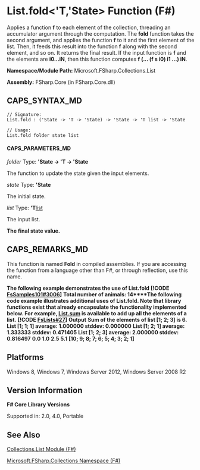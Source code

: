 # List.fold<'T,'State> Function (F#)

Applies a function **f** to each element of the collection, threading an accumulator argument through the computation. The **fold** function takes the second argument, and applies the function **f** to it and the first element of the list. Then, it feeds this result into the function **f** along with the second element, and so on. It returns the final result. If the input function is **f** and the elements are **i0...iN**, then this function computes **f (... (f s i0) i1 ...) iN**.

**Namespace/Module Path:** Microsoft.FSharp.Collections.List

**Assembly:** FSharp.Core (in FSharp.Core.dll)


## CAPS_SYNTAX_MD

```
// Signature:
List.fold : ('State -> 'T -> 'State) -> 'State -> 'T list -> 'State

// Usage:
List.fold folder state list
```

#### CAPS_PARAMETERS_MD
*folder*
Type: **'State -&gt; 'T -&gt; 'State**


The function to update the state given the input elements.


*state*
Type: **'State**


The initial state.


*list*
Type: **'T**[list](http://msdn.microsoft.com/en-us/library/c627b668-477b-4409-91ed-06d7f1b3e4a7)


The input list.



**The final state value.**
## CAPS_REMARKS_MD
This function is named **Fold** in compiled assemblies. If you are accessing the function from a language other than F#, or through reflection, use this name.

**The following example demonstrates the use of List.fold**
**[!CODE [FsSamples101#3006](../CodeSnippet/VS_Snippets_Fsharp/fssamples101/FSharp/fs/beginners.fs#3006)]**
**Total number of animals: 14****The following code example illustrates additional uses of List.fold. Note that library functions exist that already encapsulate the functionality implemented below. For example, [List.sum](http://msdn.microsoft.com/en-us/library/54d47fe3-5ecf-4883-beb5-e915342a17f9) is available to add up all the elements of a list.**
**[!CODE [FsLists#27](../CodeSnippet/VS_Snippets_Fsharp/fslists/FSharp/fs/program.fs#27)]**
**Output**
**Sum of the elements of list [1; 2; 3] is 6.**
**List [1; 1; 1] average: 1.000000 stddev: 0.000000**
**List [1; 2; 1] average: 1.333333 stddev: 0.471405**
**List [1; 2; 3] average: 2.000000 stddev: 0.816497**
**0.0**
**1.0**
**2.5**
**5.1**
**[10; 9; 8; 7; 6; 5; 4; 3; 2; 1]**
## Platforms
Windows 8, Windows 7, Windows Server 2012, Windows Server 2008 R2


## Version Information
**F# Core Library Versions**

Supported in: 2.0, 4.0, Portable


## See Also
[Collections.List Module &#40;F&#35;&#41;](Collections.List+Module+%28F%23%29.md)

[Microsoft.FSharp.Collections Namespace &#40;F&#35;&#41;](Microsoft.FSharp.Collections+Namespace+%28F%23%29.md)

